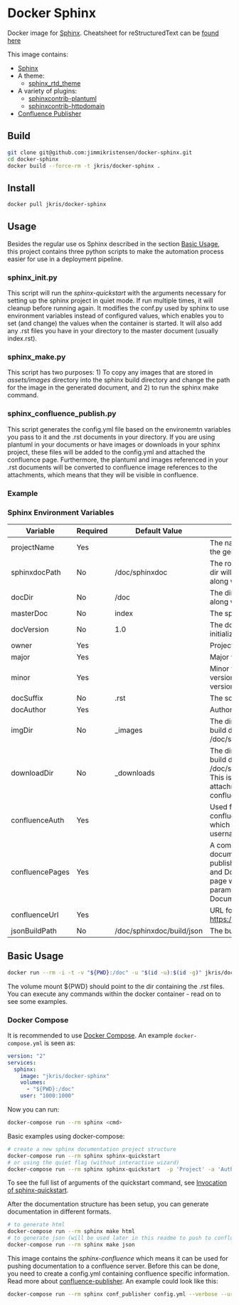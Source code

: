 # Docker Sphinx

Docker image for [Sphinx](http://www.sphinx-doc.org/en/stable/).
Cheatsheet for reStructuredText can be [found here](https://github.com/ralsina/rst-cheatsheet/blob/master/rst-cheatsheet.rst)

This image contains:

- [Sphinx](http://www.sphinx-doc.org/en/stable/)
- A theme:
  - [sphinx_rtd_theme](https://github.com/rtfd/sphinx_rtd_theme)
- A variety of plugins:
  - [sphinxcontrib-plantuml](https://pypi.python.org/pypi/sphinxcontrib-plantuml)
  - [sphinxcontrib-httpdomain](https://pypi.python.org/pypi/sphinxcontrib-httpdomain)
- [Confluence Publisher](https://github.com/Arello-Mobile/confluence-publisher)

## Build

```sh
git clone git@github.com:jimmikristensen/docker-sphinx.git
cd docker-sphinx
docker build --force-rm -t jkris/docker-sphinx .
```

## Install

```sh
docker pull jkris/docker-sphinx
```

## Usage

Besides the regular use os Sphinx described in the section [Basic Usage](https://github.com/jimmikristensen/docker-sphinx#basic-usage), this project contains
three python scripts to make the automation process easier for use in a deployment pipeline.

### sphinx_init.py

This script will run the _sphinx-quickstart_ with the arguments necessary for setting up the sphinx project in quiet mode.
If run multiple times, it will cleanup before running again. It modifies the conf.py used by sphinx to use environment variables instead of configured values,
which enables you to set (and change) the values when the container is started.
It will also add any .rst files you have in your directory to the master document (usually index.rst).

### sphinx_make.py
This script has two purposes: 1) To copy any images that are stored in _assets/images_ directory into the sphinx build directory and change the path for the image
in the generated document, and 2) to run the sphinx make command.

### sphinx_confluence_publish.py

This script generates the config.yml file based on the environemtn variables
you pass to it and the .rst documents in your directory. If you are using plantuml in your documents or have images or
downloads in your sphinx project, these files will be added to the config.yml and attached the confluence page.
Furthermore, the plantuml and images referenced in your .rst documents will be converted to confluence image references
to the attachments, which means that they will be visible in confluence.

### Example


### Sphinx Environment Variables

 Variable        | Required | Default Value             | Description 
 --- | --- | --- | ---
 projectName     | Yes      |                           | The name of the project displayed in the generated documentation.
 sphinxdocPath   | No       | /doc/sphinxdoc            | The root path of the Sphinx doc. This dir will contain the source and build dirs along with the make files.
 docDir          | No       | /doc                      | The dir containing your source rst files along with the "assets/images" dir.
 masterDoc       | No       | index                     | The sphinx master document.
 docVersion      | No       | 1.0                       | The document version used at initialization.
 owner           | Yes      |                           | Project owner.
 major           | Yes      |                           | Major version.
 minor           | Yes      |                           | Minor version. Both major and minor version will be used as the document version (major.minor).
 docSuffix       | No       | .rst                      | The source document file extension.
 docAuthor       | Yes      |                           | Author of the documents.
 imgDir          | No       | _images                   | The dir containing images inside the build dir - e.g. /doc/sphinxdoc/build/html/_images.
 downloadDir     | No       | _downloads                | The dir containing downloads inside the build dir - e.g. /doc/sphinxdoc/build/html/_downloads. This is used for creating downloads attachmens when publishing to confluence.
 confluenceAuth  | Yes      |                           | Used for authentication against the confluence API. This is a basic auth which means it is a base64 encoding of username:password.
 confluencePages | Yes      |                           | A comma separated list of document_name:confluence_id. E.g. to publish the documents Document1.rst and Document2.rst to a confluence page with ID 98765 and 35425, the param will look like this Document1:98765,Document2:35425,.
 confluenceUrl   | Yes      |                           | URL for the confuence API - e.g. https://something.atlassian.net/wiki
 jsonBuildPath   | No       | /doc/sphinxdoc/build/json | The build path of the json documents.


## Basic Usage

```sh
docker run --rm -i -t -v "${PWD}:/doc" -u "$(id -u):$(id -g)" jkris/docker-sphinx <cmd>
```

The volume mount ${PWD} should point to the dir containing the .rst files. You can execute any commands <cmd> within the docker container - read on to see some examples.

### Docker Compose

It is recommended to use [Docker Compose](https://docs.docker.com/compose/). An example `docker-compose.yml` is seen as:

```yaml
version: "2"
services:
  sphinx:
    image: "jkris/docker-sphinx"
    volumes:
      - "${PWD}:/doc"
    user: "1000:1000"
```

Now you can run:

```sh
docker-compose run --rm sphinx <cmd>
```

Basic examples using docker-compose:

```sh
# create a new sphinx documentation project structure
docker-compose run --rm sphinx sphinx-quickstart
# or using the quiet flag (without interactive wizard)
docker-compose run --rm sphinx sphinx-quickstart  -p 'Project' -a 'Author' --sep --dot=. -v 1.0 --suffix=.rst --master=index --extensions=sphinxcontrib.plantuml --quiet /doc
```

To see the full list of arguments of the quickstart command, see [Invocation of sphinx-quickstart](http://www.sphinx-doc.org/en/stable/invocation.html).

After the documentation structure has been setup, you can generate documentation in different formats.

```sh
# to generate html
docker-compose run --rm sphinx make html
# to generate json (will be used later in this readme to push to confluence)
docker-compose run --rm sphinx make json
```

This image contains the _sphinx-confluence_ which means it can be used for pushing documentation to a confluence server.
Before this can be done, you need to create a config.yml containing confluence specific information. Read more about [confluence-publisher](https://github.com/Arello-Mobile/confluence-publisher).
An example could look like this:

```sh
docker-compose run --rm sphinx conf_publisher config.yml --verbose --url <confluence url>/wiki --auth <confluence auth> --force)

```
